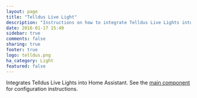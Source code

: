 ```yaml
---
layout: page
title: "Telldus Live Light"
description: "Instructions on how to integrate Telldus Live Lights into Home Assistant."
date: 2016-01-17 15:49
sidebar: true
comments: false
sharing: true
footer: true
logo: telldus.png
ha_category: Light
featured: false
---
```


Integrates Telldus Live Lights into Home Assistant. See the [main component](/components/tellduslive/) for configuration instructions.


